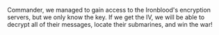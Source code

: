 Commander, we managed to gain access to the Ironblood's encryption servers, but we only know the key. If we get the IV, we will be able to decrypt all of their messages, locate their submarines, and win the war!
